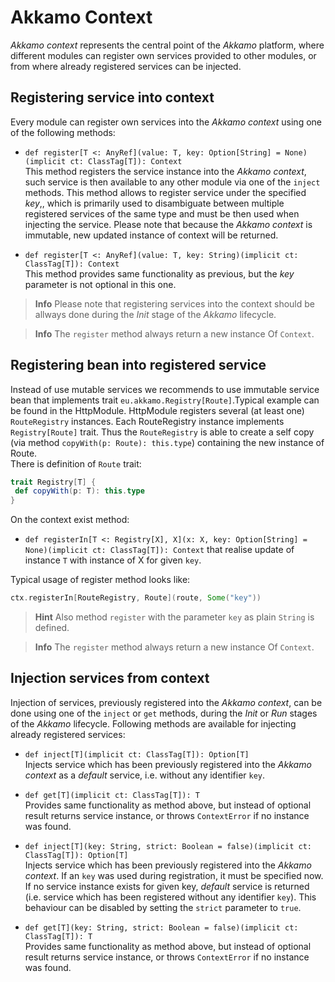 # Akkamo Context

*Akkamo context* represents the central point of the *Akkamo*  platform, where different modules can
register own services provided to other modules, or from where already registered services can be
injected.

## Registering service into context
Every module can register own services into the *Akkamo context* using one of the following methods:

* `def register[T <: AnyRef](value: T, key: Option[String] = None)(implicit ct: ClassTag[T]): Context`  
This method registers the service instance into the *Akkamo context*, such service is then available
to any other module via one of the `inject` methods. This method allows to register service under
the specified *key*,, which is primarily used to disambiguate between multiple registered services
of the same type and must be then used when injecting the service. Please note that because the 
*Akkamo context* is immutable, new updated instance of context will be
returned.

* `def register[T <: AnyRef](value: T, key: String)(implicit ct: ClassTag[T]): Context`  
This method provides same functionality as previous, but the *key* parameter is not optional in this
one.

> **Info** Please note that registering services into the context should be allways
done during the *Init* stage of the *Akkamo* lifecycle.

> **Info** The `register` method always return a new instance Of `Context`.

## Registering bean into registered service
Instead of use mutable services we recommends to use immutable service bean that implements trait
```eu.akkamo.Registry[Route]```.Typical example can be found in the  HttpModule. HttpModule registers
several (at least one) `RouteRegistry` instances. Each RouteRegistry instance implements ```Registry[Route]``` trait.
Thus the `RouteRegistry` is able to create a self copy (via method ```copyWith(p: Route): this.type```) containing
the new instance of Route.<br/> There is definition of ```Route``` trait:

```scala
trait Registry[T] {
 def copyWith(p: T): this.type
}
```
On the context exist method:
* ```def registerIn[T <: Registry[X], X](x: X, key: Option[String] = None)(implicit ct: ClassTag[T]): Context```
that realise update of instance `T` with instance of X for given `key`.

Typical usage of register method looks like:
```scala
ctx.registerIn[RouteRegistry, Route](route, Some("key"))
```
> **Hint** Also method `register` with the parameter `key` as plain `String` is defined.

> **Info** The `register` method always return a new instance Of `Context`.

## Injection services from context
Injection of services, previously registered into the *Akkamo context*, can be done using one of the
`inject` or `get` methods, during the *Init* or *Run* stages of the *Akkamo* lifecycle. Following
methods are available for injecting already registered services:

* `def inject[T](implicit ct: ClassTag[T]): Option[T]`  
Injects service which has been previously registered into the *Akkamo context* as a *default*
service, i.e. without any identifier `key`.

* `def get[T](implicit ct: ClassTag[T]): T`  
Provides same functionality as method above, but instead of optional result returns service
instance, or throws `ContextError` if no instance was found.

* `def inject[T](key: String, strict: Boolean = false)(implicit ct: ClassTag[T]): Option[T]`  
Injects service which has been previously registered into the *Akkamo context*. If an `key` was used
during registration, it must be specified now. If no service instance exists for given key,
*default* service is returned (i.e. service which has been registered without any identifier `key`).
This behaviour can be disabled by setting the `strict` parameter to `true`.

* `def get[T](key: String, strict: Boolean = false)(implicit ct: ClassTag[T]): T`  
Provides same functionality as method above, but instead of optional result returns service
instance, or throws `ContextError` if no instance was found.
